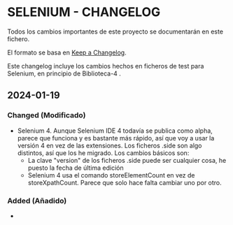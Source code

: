 # SELENIUM - CHANGELOG

Todos los cambios importantes de este proyecto se documentarán en este fichero.

El formato se basa en [Keep a Changelog](https://keepachangelog.com/en/1.0.0/).

Este changelog incluye los cambios hechos en ficheros de test para Selenium, en principio de Biblioteca-4 .

## 2024-01-19

### Changed (Modificado)
- Selenium 4. Aunque Selenium IDE 4 todavía se publica como alpha, parece que funciona y es bastante más rápido, así que voy a usar la versión 4 en vez de las extensiones. Los ficheros .side son algo distintos, así que los he migrado. Los cambios básicos son:
    - La clave "version" de los ficheros .side puede ser cualquier cosa, he puesto la fecha de última edición
    - Selenium 4 usa el comando storeElementCount en vez de storeXpathCount. Parece que solo hace falta cambiar uno por otro.

### Added (Añadido)
-

